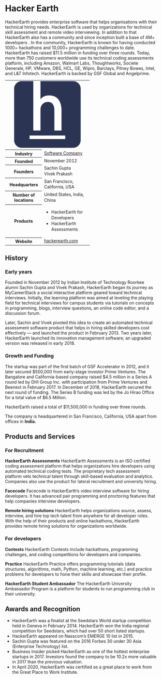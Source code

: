 # Hacker Earth

HackerEarth provides enterprise software that helps organisations with their technical hiring needs. HackerEarth is used by organizations for technical skill assessment and remote video interviewing. In addition to that HackerEarth also has a community and since inception built a base of 4M+ developers . In the community, HackerEarth is known for having conducted 1000+ hackathons and 10,000+ programming challenges to date. HackerEarth has raised $11.5 million in funding over three rounds. Today, more than 750 customers worldwide use its technical coding assessments platform, including Amazon, Walmart Labs, Thoughtworks, Societe Generale, HP, VMware, DBS, HCL, GE, Wipro, Barclays, Pitney Bowes, Intel, and L&T Infotech. HackerEarth is backed by GSF Global and Angelprime.

<table style="width:20em">
  <tbody>
    <tr>
      <td colspan="2" style="text-align:center">
        <a href="https://github.com/JayantGoel001/Hacker-Earth/blob/master/HackerEarth.png" class="image">
          <img alt="HackerEarth logo.png" src="https://github.com/JayantGoel001/Hacker-Earth/blob/master/HackerEarth.png" decoding="async" width="220" height="220" srcset="//upload.wikimedia.org/wikipedia/commons/thumb/e/e8/HackerEarth_logo.png/330px-HackerEarth_logo.png 1.5x, //upload.wikimedia.org/wikipedia/commons/thumb/e/e8/HackerEarth_logo.png/440px-HackerEarth_logo.png 2x" data-file-width="1000" data-file-height="1000">
        </a>
      </td>
    </tr>
    <tr>
      <th scope="row" style="padding-right: 0.4em;">Industry</th>
      <td class="category" style="line-height: 1.35em;">
        <a href="https://en.wikipedia.org/wiki/Software_company" class="mw-redirect" title="Software Company">Software Company</a>
      </td>
    </tr>
    <tr>
      <th scope="row" style="padding-right: 0.4em;">Founded</th>
      <td style="line-height: 1.35em;">November 2012</td>
    </tr>
    <tr>
      <th scope="row" style="padding-right: 0.4em;">Founders</th>
      <td class="agent" style="line-height: 1.35em;">Sachin Gupta<br>Vivek Prakash</td>
    </tr>
    <tr>
      <th scope="row" style="padding-right: 0.4em;">Headquarters</th>
      <td class="adr" style="line-height: 1.35em;">
        <div style="display: inline;" class="locality">San Francisco, California</div>, <div style="display: inline;" class="country-name">USA</div>
      </td>
    </tr>
    <tr>
      <th scope="row" style="padding-right: 0.4em;">
        <div style="display:inline-block; padding:0.1em 0;line-height:1.2em;">Number of locations</div>
      </th>
      <td style="line-height: 1.35em;">United States, India, China</td></tr><tr><th scope="row" style="padding-right: 0.5em;">Products</th><td style="line-height: 1.35em;">
    <div class="plainlist">
<ul>
  <li>HackerEarth for Developers</li>
<li>HackerEarth Assessments</li>
      </ul>
</div>
    </td>
    </tr>
    <tr>
      <th scope="row" style="padding-right: 0.4em;">Website</th>
      <td style="line-height: 1.35em;">
        <span class="url"><a rel="nofollow" class="external text" href="http://hackerearth.com">hackerearth<wbr>.com</a>
        </span>
      </td>
    </tr>
  </tbody>
</table>

## History
### Early years
Founded in November 2012 by Indian Institute of Technology Roorkee alumni Sachin Gupta and Vivek Prakash, HackerEarth began its journey as MyCareerStack a social interactive platform geared toward technical interviews. Initially, the learning platform was aimed at leveling the playing field for technical interviews for campus students via tutorials on concepts in programming, blogs, interview questions, an online code editor, and a discussion forum.

Later, Sachin and Vivek pivoted this idea to create an automated technical assessment software product that helps in hiring skilled developers cost effectively — and launched the product in February 2013. Two years later, HackerEarth launched its innovation management software; an upgraded version was released in early 2018.

### Growth and Funding
The startup was part of the first batch of GSF Accelerator in 2012, and it later secured $500,000 from early-stage investor Prime Ventures. The Bangalore and California-based company raised $4.5 million in a Series A round led by DHI Group Inc. with participation from Prime Ventures and Beenext in February 2017. In December of 2018, HackerEarth secured the next round of funding. The Series B funding was led by the Jo Hirao Office for a total value of $6.5 Million.

HackerEarth raised a total of $11,500,000 in funding over three rounds.

The company is headquartered in San Francisco, California, USA apart from offices in **India.**


## Products and Services
### For Recruitment
**HackerEarth Assessments**
HackerEarth Assessments is an ISO certified coding assessment platform that helps organizations hire developers using automated technical coding tests. The proprietary tech assessment platform vets technical talent through skill-based evaluation and analytics. Companies also use the product for lateral recruitment and university hiring.

**Facecode**
Facecode is HackerEarth’s video interview software for hiring developers. It has advanced pair programming and proctoring features that help companies interview developers.

**Remote hiring solutions**
HackerEarth helps organizations source, assess, interview, and hire top tech talent from anywhere for all developer roles. With the help of their products and online hackathons, HackerEarth provides remote hiring solutions for organizations worldwide.

### For developers
**Contests**
HackerEarth Contests include hackathons, programming challenges, and coding competitions for developers and companies.

**Practice**
HackerEarth Practice offers programming tutorials (data structures, algorithms, math, Python, machine learning, etc.) and practice problems for developers to hone their skills and showcase their profile.

**HackerEarth Student Ambassador**
The HackerEarth University Ambassador Program is a platform for students to run programming club in their university.

## Awards and Recognition
* HackerEarth was a finalist at the Seedstars World startup competition held in Geneva in February 2014. HackerEarth won the India regional competition for Seedstars, which had over 50 short listed startups.
* HackerEarth appeared on Nasscom’s EMERGE 10 list in 2015.
* Sachin Gupta was featured on the 2016 Forbes 30 under 30 Asia (Enterprise Technology) list.
* Business Insider picked HackerEarth as one of the hottest enterprise startups in 2017. Investors found the company to be 10.2x more valuable in 2017 than the previous valuation.
* In April 2020, HackerEarth was certified as a great place to work from the Great Place to Work Institute.

